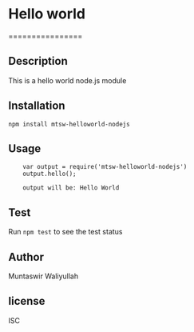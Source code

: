 # Hello world 
================

## Description
This is a hello world node.js module

## Installation
`npm install mtsw-helloworld-nodejs`

## Usage
```
	var output = require('mtsw-helloworld-nodejs')
	output.hello();
	
	output will be: Hello World
``` 

## Test
Run `npm test` to see the test status

## Author
Muntaswir Waliyullah

## license
ISC